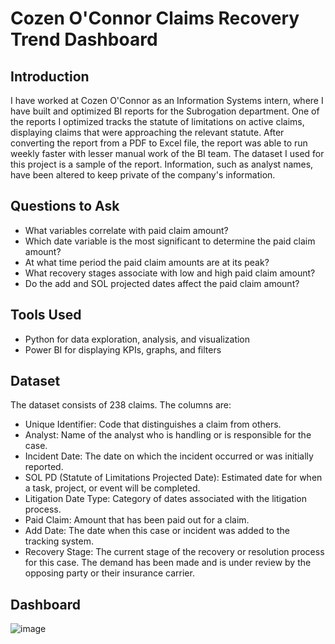 # Cozen O'Connor Claims Recovery Trend Dashboard

## Introduction
I have worked at Cozen O'Connor as an Information Systems intern, where I have built and optimized BI reports for the Subrogation department. One of the reports I optimized tracks the statute of limitations on active claims, displaying claims that were approaching the relevant statute. After converting the report from a PDF to Excel file, the report was able to run weekly faster with lesser manual work of the BI team. The dataset I used for this project is a sample of the report. Information, such as analyst names, have been altered to keep private of the company's information.

## Questions to Ask
- What variables correlate with paid claim amount?
- Which date variable is the most significant to determine the paid claim amount?
- At what time period the paid claim amounts are at its peak?
- What recovery stages associate with low and high paid claim amount?
- Do the add and SOL projected dates affect the paid claim amount?

## Tools Used
- Python for data exploration, analysis, and visualization
- Power BI for displaying KPIs, graphs, and filters

## Dataset

  The dataset consists of 238 claims. The columns are:
- Unique Identifier: Code that distinguishes a claim from others.
- Analyst: Name of the analyst who is handling or is responsible for the case.
- Incident Date: The date on which the incident occurred or was initially reported.
- SOL PD (Statute of Limitations Projected Date): Estimated date for when a task, project, or event will be completed.
- Litigation Date Type: Category of dates associated with the litigation process.
- Paid Claim: Amount that has been paid out for a claim.
- Add Date: The date when this case or incident was added to the tracking system.
- Recovery Stage: The current stage of the recovery or resolution process for this case. The demand has been made and is under review by the opposing party or their insurance carrier.
 
## Dashboard
  ![image](https://github.com/user-attachments/assets/d077c6d2-b4ca-404c-b151-9c5572e12d3a)

